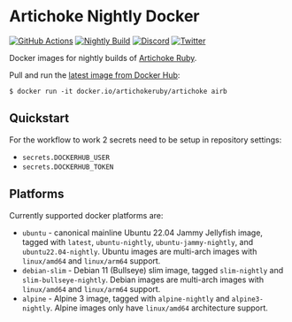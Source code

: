 # Artichoke Nightly Docker

[![GitHub Actions](https://github.com/artichoke/docker-artichoke-nightly/workflows/CI/badge.svg)](https://github.com/artichoke/docker-artichoke-nightly/actions)
[![Nightly Build](https://github.com/artichoke/docker-artichoke-nightly/workflows/Docker%20Nightly%20Builder/badge.svg)](https://github.com/artichoke/docker-artichoke-nightly/actions)
[![Discord](https://img.shields.io/discord/607683947496734760)](https://discord.gg/QCe2tp2)
[![Twitter](https://img.shields.io/twitter/follow/artichokeruby?label=Follow&style=social)](https://twitter.com/artichokeruby)

Docker images for nightly builds of [Artichoke Ruby][artichoke-repo].

Pull and run the [latest image from Docker Hub][docker-hub]:

[artichoke-repo]: https://github.com/artichoke/artichoke
[docker-hub]: https://hub.docker.com/r/artichokeruby/artichoke

```console
$ docker run -it docker.io/artichokeruby/artichoke airb
```

## Quickstart

For the workflow to work 2 secrets need to be setup in repository settings:

- `secrets.DOCKERHUB_USER`
- `secrets.DOCKERHUB_TOKEN`

## Platforms

Currently supported docker platforms are:

- `ubuntu` - canonical mainline Ubuntu 22.04 Jammy Jellyfish image, tagged with
  `latest`, `ubuntu-nightly`, `ubuntu-jammy-nightly`, and `ubuntu22.04-nightly`.
  Ubuntu images are multi-arch images with `linux/amd64` and `linux/arm64`
  support.
- `debian-slim` - Debian 11 (Bullseye) slim image, tagged `slim-nightly` and
  `slim-bullseye-nightly`. Debian images are multi-arch images with
  `linux/amd64` and `linux/arm64` support.
- `alpine` - Alpine 3 image, tagged with `alpine-nightly` and `alpine3-nightly`.
  Alpine images only have `linux/amd64` architecture support.
